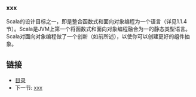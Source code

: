 ### xxx

Scala的设计目标之一，即是整合函数式和面向对象编程为一个语言（详见1.1.4节）。Scala是JVM上第一个将函数式和面向对象编程融合为一的静态类型语言。
Scala对面向对象编程做了一个创新（如前所述），以使你可以创建更好的组件抽象。


## 链接
- [目录](../README.md)
- 下一节: [xxx](1.1.6.md)

